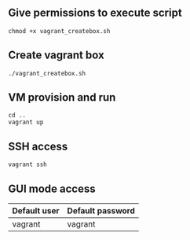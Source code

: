 
## Give permissions to execute script
```
chmod +x vagrant_createbox.sh
```

## Create vagrant box
```
./vagrant_createbox.sh
```

## VM provision and run
```
cd ..
vagrant up
```

## SSH access
```
vagrant ssh
```

## GUI mode access
| Default user     | Default password |
| ---      | ---       |
| vagrant | vagrant       |
